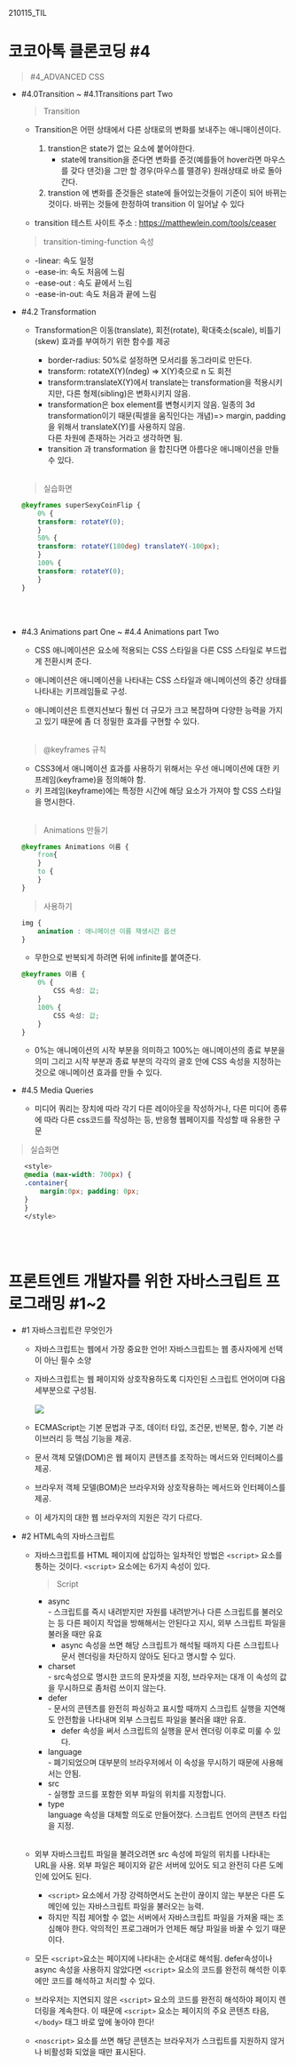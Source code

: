 210115_TIL
<h1> 코코아톡 클론코딩 #4</h1>

> #4_ADVANCED CSS <br/>
* #4.0Transition ~ #4.1Transitions part Two 
    >Transition
    * Transition은 어떤 상태에서 다른 상태로의 변화를 보내주는 애니매이션이다.

        1. transtion은 state가 없는 요소에 붙어야한다. <br/>
            - state에 transition을 준다면 변화를 준것(예를들어 hover라면 마우스를 갖다 댄것)을 그만 할 경우(마우스를 뗄경우) 원래상태로 바로 돌아간다.
        2. transtion 에 변화를 준것들은 state에 들어있는것들이 기준이 되어 바뀌는것이다. 바뀌는 것들에 한정하여 transition 이 일어날 수 있다

    * transition 테스트 사이트 주소 : https://matthewlein.com/tools/ceaser

    > transition-timing-function 속성
    * -linear: 속도 일정
    * -ease-in: 속도 처음에 느림
    * -ease-out : 속도 끝에서 느림
    * -ease-in-out: 속도 처음과 끝에 느림




* #4.2 Transformation

    - Transformation은 이동(translate), 회전(rotate), 확대축소(scale), 비틀기(skew) 효과를 부여하기 위한 함수를 제공

        * border-radius: 50%로 설정하면 모서리를 동그라미로 만든다.
        * transform: rotateX(Y)(ndeg) => X(Y)축으로 n 도 회전
        * transform:translateX(Y)에서 translate는 transformation을 적용시키지만, 다른 형제(sibling)은 변화시키지 않음.
        * transformation은 box element를 변형시키지 않음. 일종의 3d transformation이기 때문(픽셀을 움직인다는 개념)=> margin, padding을 위해서 translateX(Y)를 사용하지 않음. <br/>다른 차원에 존재하는 거라고 생각하면 됨.
        * transition 과 transformation 을 합친다면 아름다운 애니매이션을 만들 수 있다. <br/><br/>
    
    > 실습화면 
    ```css
    @keyframes superSexyCoinFlip {
        0% {
        transform: rotateY(0);
        }
        50% {
        transform: rotateY(180deg) translateY(-100px);
        }
        100% {
        transform: rotateY(0);
        }
    }
    ``` 
    <br/><br/>

* #4.3 Animations part One ~ #4.4 Animations part Two
    * CSS 애니메이션은 요소에 적용되는 CSS 스타일을 다른 CSS 스타일로 부드럽게 전환시켜
    준다.

    * 애니메이션은 애니메이션을 나타내는 CSS 스타일과 애니메이션의 중간 상태를 나타내는 키프레임들로 구성.

    * 애니메이션은 트랜지션보다 훨씬 더 규모가 크고 복잡하며 다양한 능력을 가지고 있기 때문에 좀 더 정밀한 효과를 구현할 수 있다.<br/><br/>

    >@keyframes 규칙
    * CSS3에서 애니메이션 효과를 사용하기 위해서는 우선 애니메이션에 대한 키 프레임(keyframe)을 정의해야 함.
    * 키 프레임(keyframe)에는 특정한 시간에 해당 요소가 가져야 할 CSS 스타일을 명시한다. <br/><br/>

    >Animations 만들기
    ```css
    @keyframes Animations 이름 {
        from{
        }
        to {
        }
    } 
    ``` 
    >사용하기
    ```css 
    img {
        animation : 애니메이션 이름 재생시간 옵션
    }
    ```
    * 무한으로 반복되게 하려면 뒤에 infinite를 붙여준다.
    ```css
    @keyframes 이름 {
        0% {
            CSS 속성: 값;
        }
        100% {
            CSS 속성: 값;
        }
    }
    ```
    * 0%는 애니메이션의 시작 부분을 의미하고 100%는 애니메이션의 종료 부분을 의미
    그리고 시작 부분과 종료 부분의 각각의 괄호 안에 CSS 속성을 지정하는 것으로 애니메이션 효과를 만들 수 있다.

* #4.5 Media Queries
    * 미디어 쿼리는 장치에 따라 각기 다른 레이아웃을 작성하거나, 다른 미디어 종류에 따라 다른 css코드를 작성하는 등, 반응형 웹페이지를 작성할 때 유용한 구문
>실습화면
```css
    <style>
    @media (max-width: 700px) {
    .container{
        margin:0px; padding: 0px;
    }
    }
    </style>

```
<br/><br/> 
<h1> 프론트엔트 개발자를 위한 자바스크립트 프로그래밍 #1~2</h1>

* #1 자바스크립트란 무엇인가
    * 자바스크립트는 웹에서 가장 중요한 언어! 자바스크립트는 웹 종사자에게 선택이 아닌 필수 소양 
    
    * 자바스크립트는 웹 페이지와 상호작용하도록 디자인된 스크립트 언어이며 다음 세부분으로 구성됨. <br/><br/>
    <img src="https://nesoy.github.io/assets/posts/20161230/javascript_element.png"/> <br/>
    * ECMAScript는 기본 문법과 구조, 데이터 타입, 조건문, 반복문, 함수, 기본 라이브러리 등 핵심 기능을 제공.
    * 문서 객체 모델(DOM)은 웹 페이지 콘텐츠를 조작하는 메서드와 인터페이스를 제공.
    * 브라우저 객체 모델(BOM)은 브라우저와 상호작용하는 메서드와 인터페이스를 제공.
    * 이 세가지의 대한 웹 브라우저의 지원은 각기 다르다.

* #2 HTML속의 자바스크립트
    * 자바스크립트를 HTML 페이지에 삽입하는 일차적인 방법은 `<script>` 요소를 통하는 것이다. `<script>` 요소에는 6가지 속성이 있다.

        >Script
        * async <br/>- 스크립트를 즉시 내려받지만 자원를 내려받거나 다른 스크립트를 불러오는 등 다른 페이지 작업을 방해해서는 안된다고 지시, 외부 스크립트 파일을 불러올 때만 유효
            * async 속성을 쓰면 해당 스크립트가 해석될 때까지 다른 스크립트나 문서 렌더링을 차단하지 않아도 된다고 명시할 수 있다.
        * charset <br/> - src속성으로 명시한 코드의 문자셋을 지정, 브라우저는 대개 이 속성의 값을 무시하므로 좀처럼 쓰이지 않는다.
        * defer <br/> - 문서의 콘텐츠를 완전히 파싱하고 표시할 때까지 스크립트 실행을 지연해도 안전함을 나타내며 외부 스크립트 파일을 불러올 떄만 유효. 
            * defer 속성을 써서 스크립트의 실행을 문서 렌더링 이후로 미룰 수 있다.
        * language <br/> - 폐기되었으며 대부분의 브라우저에서 이 속성을 무시하기 때문에 사용해서는 안됨.
        * src <br/> - 실행할 코드를 포함한 외부 파일의 위치를 지정합니다.
        * type <br/> language 속성을 대체할 의도로 만들어졌다. 스크립트 언어의 콘텐츠 타입을 지정.<br/><br/>

    * 외부 자바스크립트 파일을 불려오려면 src 속성에 파일의 위치를 나타내는 URL을 사용. 외부 파일은 페이지와 같은 서버에 있어도 되고 완전히 다른 도메인에 있어도 된다. 
        * `<script>` 요소에서 가장 강력하면서도 논란이 끊이지 않는 부분은 다른 도메인에 있는 자바스크립트 파일을 불러오는 능력.
        * 하지만 직접 제어할 수 없는 서버에서 자바스크립트 파일을 가져올 때는 조심해야 한다. 악의적인 프로그래머가 언제든 해당 파일을 바꿀 수 있기 때문이다. 
    * 모든 `<script>`요소는 페이지에 나타내는 순서대로 해석됨. defer속성이나 async 속성을 사용하지 않았다면 `<script>` 요소의 코드를 완전히 해석한 이후에만 코드를 해석하고 처리할 수 있다.

    * 브라우저는 지연되지 않은 `<script>` 요소의 코드를 완전히 해석하야 페이지 렌더링을 계속한다. 이 때문에 `<script>` 요소는 페이지의 주요 콘텐츠 타음, `</body>` 태그 바로 앞에 놓아야 한다!
    
    * `<noscript>` 요소를 쓰면 해당 콘텐츠는 브라우저가 스크립트를 지원하지 않거나 비활성화 되었을 때만 표시된다.

